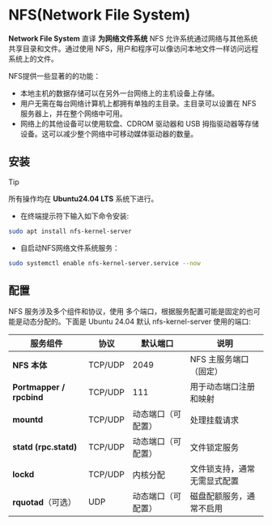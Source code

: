 # NFS(Network File System)

**Network File System** 直译 **为网络文件系统** NFS 允许系统通过网络与其他系统共享目录和文件。通过使用 NFS，用户和程序可以像访问本地文件一样访问远程系统上的文件。

NFS提供一些显著的的功能：

- 本地主机的数据存储可以在另外一台网络上的主机设备上存储。
- 用户无需在每台网络计算机上都拥有单独的主目录。主目录可以设置在 NFS 服务器上，并在整个网络中可用。
- 网络上的其他设备可以使用软盘、CDROM 驱动器和 USB 拇指驱动器等存储设备。这可以减少整个网络中可移动媒体驱动器的数量。

## 安装

> [!TIP]
> 所有操作均在 **Ubuntu24.04 LTS** 系统下进行。

- 在终端提示符下输入如下命令安装:

```bash
sudo apt install nfs-kernel-server
```

- 自启动NFS网络文件系统服务：

```bash
sudo systemctl enable nfs-kernel-server.service --now
```

## 配置

NFS 服务涉及多个组件和协议，使用 多个端口，根据服务配置可能是固定的也可能是动态分配的。下面是 Ubuntu 24.04 默认 nfs-kernel-server 使用的端口:

| 服务组件                     | 协议      | 默认端口      | 说明             |
| ------------------------ | ------- | --------- | -------------- |
| **NFS 本体**               | TCP/UDP | 2049      | NFS 主服务端口（固定）  |
| **Portmapper / rpcbind** | TCP/UDP | 111       | 用于动态端口注册和映射    |
| **mountd**               | TCP/UDP | 动态端口（可配置） | 处理挂载请求         |
| **statd (rpc.statd)**    | TCP/UDP | 动态端口（可配置） | 文件锁定服务         |
| **lockd**                | TCP/UDP | 内核分配      | 文件锁支持，通常无需显式配置 |
| **rquotad**（可选）          | UDP     | 动态端口（可配置） | 磁盘配额服务，通常不启用   |

